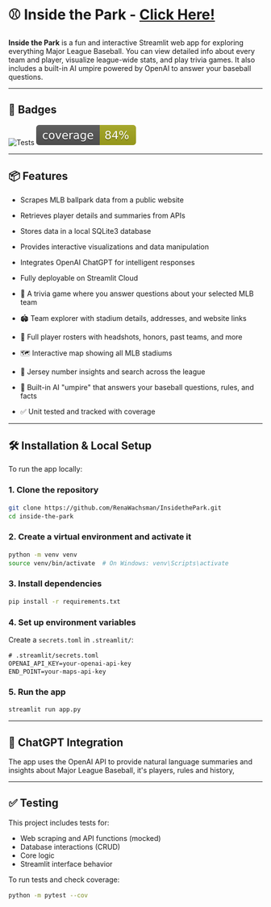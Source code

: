 # ⚾ Inside the Park - [Click Here!](https://insidethepark.streamlit.app)

**Inside the Park** is a fun and interactive Streamlit web app for exploring everything Major League Baseball. You can view detailed info about every team and player, visualize league-wide stats, and play trivia games. It also includes a built-in AI umpire powered by OpenAI to answer your baseball questions.

---

## 📛 Badges

![Tests](https://github.com/RenaWachsman/InsidethePark/actions/workflows/tests.yml/badge.svg)   ![coverage](coverage.svg)

---
## 📦 Features

- Scrapes MLB ballpark data from a public website
- Retrieves player details and summaries from APIs
- Stores data in a local SQLite3 database
- Provides interactive visualizations and data manipulation
- Integrates OpenAI ChatGPT for intelligent responses
- Fully deployable on Streamlit Cloud

- 🎯 A trivia game where you answer questions about your selected MLB team
- 🏟️ Team explorer with stadium details, addresses, and website links
- 🧢 Full player rosters with headshots, honors, past teams, and more
- 🗺️ Interactive map showing all MLB stadiums
- 🔢 Jersey number insights and search across the league
- 🤖 Built-in AI "umpire" that answers your baseball questions, rules, and facts
- ✅ Unit tested and tracked with coverage

---

## 🛠️ Installation & Local Setup

To run the app locally:

### 1. Clone the repository

```bash
git clone https://github.com/RenaWachsman/InsidethePark.git
cd inside-the-park
```

### 2. Create a virtual environment and activate it

```bash
python -m venv venv
source venv/bin/activate  # On Windows: venv\Scripts\activate
```

### 3. Install dependencies

```bash
pip install -r requirements.txt
```

### 4. Set up environment variables

Create a `secrets.toml` in `.streamlit/`:

```
# .streamlit/secrets.toml
OPENAI_API_KEY=your-openai-api-key
END_POINT=your-maps-api-key
```

### 5. Run the app

```bash
streamlit run app.py
```

---

## 🤖 ChatGPT Integration

The app uses the OpenAI API to provide natural language summaries and insights about Major League Baseball, it's players, rules and history,

---

## ✅ Testing

This project includes tests for:

- Web scraping and API functions (mocked)
- Database interactions (CRUD)
- Core logic
- Streamlit interface behavior

To run tests and check coverage:

```bash
python -m pytest --cov
```
